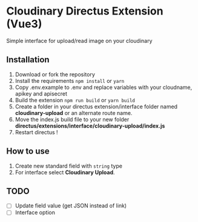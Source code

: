 # Cloudinary Directus Extension (Vue3)
Simple interface for upload/read image on your cloudinary

## Installation
1. Download or fork the repository
2. Install the requirements
   ```npm install``` or ```yarn```
3. Copy .env.example to .env and replace variables with your cloudname, apikey and apisecret
4. Build the extension ```npm run build```  or ```yarn build``` 
5. Create a folder in your directus extension/interface folder named **cloudinary-upload** or an alternate route name.
6. Move the index.js build file to your new folder **directus/extensions/interface/cloudinary-upload/index.js**
7. Restart directus !

## How to use
1. Create new standard field with `string` type
2. For interface select **Cloudinary Upload**.

## TODO
- [ ] Update field value (get JSON instead of link)
- [ ] Interface option
